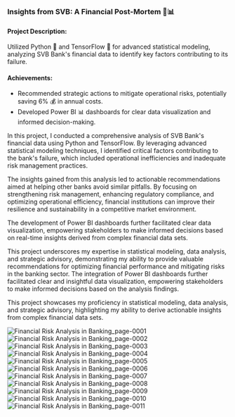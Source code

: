 ### Insights from SVB: A Financial Post-Mortem 💼📊

#### Project Description:
Utilized Python 🐍 and TensorFlow 🧠 for advanced statistical modeling, analyzing SVB Bank's financial data to identify key factors contributing to its failure. 

#### Achievements:
- Recommended strategic actions to mitigate operational risks, potentially saving 6% 💰 in annual costs.
- Developed Power BI 📊 dashboards for clear data visualization and informed decision-making.

In this project, I conducted a comprehensive analysis of SVB Bank's financial data using Python and TensorFlow. By leveraging advanced statistical modeling techniques, I identified critical factors contributing to the bank's failure, which included operational inefficiencies and inadequate risk management practices.

The insights gained from this analysis led to actionable recommendations aimed at helping other banks avoid similar pitfalls. By focusing on strengthening risk management, enhancing regulatory compliance, and optimizing operational efficiency, financial institutions can improve their resilience and sustainability in a competitive market environment.

The development of Power BI dashboards further facilitated clear data visualization, empowering stakeholders to make informed decisions based on real-time insights derived from complex financial data sets.

This project underscores my expertise in statistical modeling, data analysis, and strategic advisory, demonstrating my ability to provide valuable recommendations for optimizing financial performance and mitigating risks in the banking sector.
The integration of Power BI dashboards further facilitated clear and insightful data visualization, empowering stakeholders to make informed decisions based on the analysis findings.

This project showcases my proficiency in statistical modeling, data analysis, and strategic advisory, highlighting my ability to derive actionable insights from complex financial data sets.

![Financial Risk Analysis in Banking_page-0001](https://github.com/manish4102/SVB-Analysis/assets/91743234/2edc1da4-1bd0-4bff-abb4-db2c31a447bd)
![Financial Risk Analysis in Banking_page-0002](https://github.com/manish4102/SVB-Analysis/assets/91743234/cad2f45b-2686-404d-b7ca-ad1f0fff89dd)
![Financial Risk Analysis in Banking_page-0003](https://github.com/manish4102/SVB-Analysis/assets/91743234/2592c51a-661b-41b9-9160-c9ca605db42d)
![Financial Risk Analysis in Banking_page-0004](https://github.com/manish4102/SVB-Analysis/assets/91743234/23d5c753-5dc4-401e-9e2d-793177c9f402)
![Financial Risk Analysis in Banking_page-0005](https://github.com/manish4102/SVB-Analysis/assets/91743234/8d435740-5632-4441-8edd-06dd899ee486)
![Financial Risk Analysis in Banking_page-0006](https://github.com/manish4102/SVB-Analysis/assets/91743234/ba2a178c-3242-4ce1-975d-2abddf3178b3)
![Financial Risk Analysis in Banking_page-0007](https://github.com/manish4102/SVB-Analysis/assets/91743234/74929df9-cffb-46b2-9817-aea60e05f051)
![Financial Risk Analysis in Banking_page-0008](https://github.com/manish4102/SVB-Analysis/assets/91743234/b67424f1-2ac5-4272-8ee4-87cae7ee6fa5)
![Financial Risk Analysis in Banking_page-0009](https://github.com/manish4102/SVB-Analysis/assets/91743234/836a26af-11b5-4902-bca5-05e1dbcc185a)
![Financial Risk Analysis in Banking_page-0010](https://github.com/manish4102/SVB-Analysis/assets/91743234/cd63e69f-5e26-4b1a-a3aa-3057d9e078a4)
![Financial Risk Analysis in Banking_page-0011](https://github.com/manish4102/SVB-Analysis/assets/91743234/740880f2-9dd9-4cfe-9a65-54b4adf50e3e)

